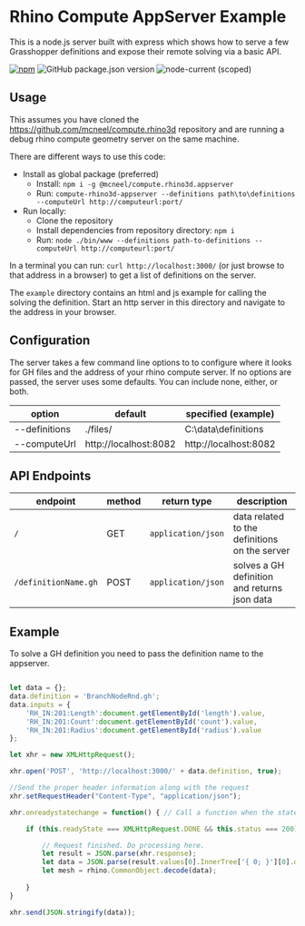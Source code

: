 # Rhino Compute AppServer Example
This is a node.js server built with express which shows how to serve a few Grasshopper definitions and expose their remote solving via a basic API.

[![npm](https://img.shields.io/npm/v/@mcneel/compute.rhino3d.appserver?style=flat-square)](https://www.npmjs.com/package/@mcneel/compute.rhino3d.appserver)
![GitHub package.json version](https://img.shields.io/github/package-json/v/mcneel/compute.rhino3d.appserver?style=flat-square)
![node-current (scoped)](https://img.shields.io/node/v/@mcneel/compute.rhino3d.appserver?style=flat-square)

## Usage
 This assumes you have cloned the https://github.com/mcneel/compute.rhino3d repository and are running a debug rhino compute geometry server on the same machine.

There are different ways to use this code:
- Install as global package (preferred)
    - Install: `npm i -g @mcneel/compute.rhino3d.appserver`
    - Run: `compute-rhino3d-appserver --definitions path\to\definitions --computeUrl http://computeurl:port/`
- Run locally:
    - Clone the repository
    - Install dependencies from repository directory: `npm i`
    - Run: `node ./bin/www --definitions path-to-definitions --computeUrl http://computeurl:port/`

In a terminal you can run: `curl http://localhost:3000/` (or just browse to that address in a browser) to get a list of definitions on the server.

The `example` directory contains an html and js example for calling the solving the definition. Start an http server in this directory and navigate to the address in your browser.

<!--
## Deploy
You can deploy a copy of this app to heroku:

 [![Deploy](https://www.herokucdn.com/deploy/button.svg)](https://heroku.com/deploy) 
-->

## Configuration

The server takes a few command line options to to configure where it looks for GH files and the address of your rhino compute server. If no options are passed, the server uses some defaults. You can include none, either, or both.

option | default | specified (example)
------------ | ------------- | -------------
--definitions | ./files/ | C:\\data\\definitions
--computeUrl | http://localhost:8082 | http://localhost:8082

## API Endpoints

endpoint | method | return type | description
------------ | ------------- | ------------- | -------------
`/` | GET | `application/json` | data related to the definitions on the server
`/definitionName.gh` | POST |  `application/json` | solves a GH definition and returns json data

## Example

To solve a GH definition you need to pass the definition name to the appserver.

```javascript

let data = {};
data.definition = 'BranchNodeRnd.gh';
data.inputs = {
    'RH_IN:201:Length':document.getElementById('length').value,
    'RH_IN:201:Count':document.getElementById('count').value,
    'RH_IN:201:Radius':document.getElementById('radius').value
};

let xhr = new XMLHttpRequest();

xhr.open('POST', 'http://localhost:3000/' + data.definition, true);

//Send the proper header information along with the request
xhr.setRequestHeader("Content-Type", "application/json");

xhr.onreadystatechange = function() { // Call a function when the state changes.

    if (this.readyState === XMLHttpRequest.DONE && this.status === 200) {

        // Request finished. Do processing here.  
        let result = JSON.parse(xhr.response);
        let data = JSON.parse(result.values[0].InnerTree['{ 0; }'][0].data);
        let mesh = rhino.CommonObject.decode(data);
            
    }
}

xhr.send(JSON.stringify(data));
```
